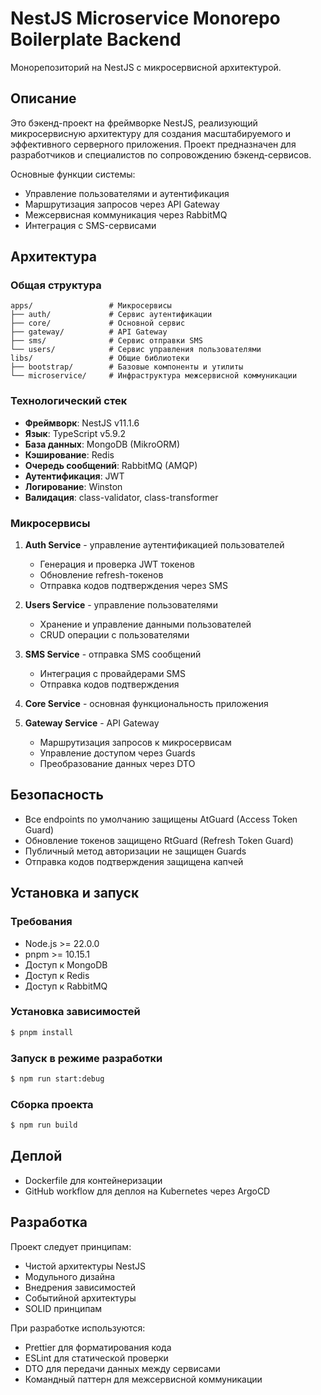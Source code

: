 # NestJS Microservice Monorepo Boilerplate Backend

Монорепозиторий на NestJS с микросервисной архитектурой.

## Описание

Это бэкенд-проект на фреймворке NestJS, реализующий микросервисную архитектуру для создания масштабируемого и эффективного серверного приложения. Проект предназначен для разработчиков и специалистов по сопровождению бэкенд-сервисов.

Основные функции системы:
- Управление пользователями и аутентификация
- Маршрутизация запросов через API Gateway
- Межсервисная коммуникация через RabbitMQ
- Интеграция с SMS-сервисами

## Архитектура

### Общая структура
```
apps/                 # Микросервисы
├── auth/             # Сервис аутентификации
├── core/             # Основной сервис
├── gateway/          # API Gateway
├── sms/              # Сервис отправки SMS
└── users/            # Сервис управления пользователями
libs/                 # Общие библиотеки
├── bootstrap/        # Базовые компоненты и утилиты
└── microservice/     # Инфраструктура межсервисной коммуникации
```

### Технологический стек
- **Фреймворк**: NestJS v11.1.6
- **Язык**: TypeScript v5.9.2
- **База данных**: MongoDB (MikroORM)
- **Кэширование**: Redis
- **Очередь сообщений**: RabbitMQ (AMQP)
- **Аутентификация**: JWT
- **Логирование**: Winston
- **Валидация**: class-validator, class-transformer

### Микросервисы

1. **Auth Service** - управление аутентификацией пользователей
   - Генерация и проверка JWT токенов
   - Обновление refresh-токенов
   - Отправка кодов подтверждения через SMS

2. **Users Service** - управление пользователями
   - Хранение и управление данными пользователей
   - CRUD операции с пользователями

3. **SMS Service** - отправка SMS сообщений
   - Интеграция с провайдерами SMS
   - Отправка кодов подтверждения

4. **Core Service** - основная функциональность приложения

5. **Gateway Service** - API Gateway
   - Маршрутизация запросов к микросервисам
   - Управление доступом через Guards
   - Преобразование данных через DTO

## Безопасность

- Все endpoints по умолчанию защищены AtGuard (Access Token Guard)
- Обновление токенов защищено RtGuard (Refresh Token Guard)
- Публичный метод авторизации не защищен Guards
- Отправка кодов подтверждения защищена капчей

## Установка и запуск

### Требования
- Node.js >= 22.0.0
- pnpm >= 10.15.1
- Доступ к MongoDB
- Доступ к Redis
- Доступ к RabbitMQ

### Установка зависимостей
```bash
$ pnpm install
```

### Запуск в режиме разработки
```bash
$ npm run start:debug
```

### Сборка проекта
```bash
$ npm run build
```

## Деплой

- Dockerfile для контейнеризации
- GitHub workflow для деплоя на Kubernetes через ArgoCD

## Разработка

Проект следует принципам:
- Чистой архитектуры NestJS
- Модульного дизайна
- Внедрения зависимостей
- Событийной архитектуры
- SOLID принципам

При разработке используются:
- Prettier для форматирования кода
- ESLint для статической проверки
- DTO для передачи данных между сервисами
- Командный паттерн для межсервисной коммуникации
